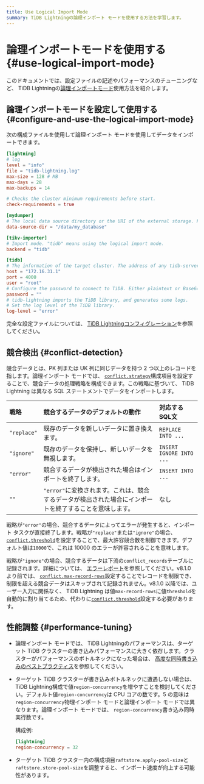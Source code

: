 ```yaml
---
title: Use Logical Import Mode
summary: TiDB Lightningの論理インポート モードを使用する方法を学習します。
---
```


# 論理インポートモードを使用する {#use-logical-import-mode}

このドキュメントでは、設定ファイルの記述やパフォーマンスのチューニングなど、 TiDB Lightningの[論理インポートモード](/tidb-lightning/tidb-lightning-logical-import-mode.md)使用方法を紹介します。

## 論理インポートモードを設定して使用する {#configure-and-use-the-logical-import-mode}

次の構成ファイルを使用して論理インポート モードを使用してデータをインポートできます。

```toml
[lightning]
# log
level = "info"
file = "tidb-lightning.log"
max-size = 128 # MB
max-days = 28
max-backups = 14

# Checks the cluster minimum requirements before start.
check-requirements = true

[mydumper]
# The local data source directory or the URI of the external storage. For more information about the URI of the external storage, see https://docs.pingcap.com/tidb/v6.6/backup-and-restore-storages#uri-format.
data-source-dir = "/data/my_database"

[tikv-importer]
# Import mode. "tidb" means using the logical import mode.
backend = "tidb"

[tidb]
# The information of the target cluster. The address of any tidb-server from the cluster.
host = "172.16.31.1"
port = 4000
user = "root"
# Configure the password to connect to TiDB. Either plaintext or Base64 encoded.
password = ""
# tidb-lightning imports the TiDB library, and generates some logs.
# Set the log level of the TiDB library.
log-level = "error"
```

完全な設定ファイルについては、 [TiDB Lightningコンフィグレーション](/tidb-lightning/tidb-lightning-configuration.md)を参照してください。

## 競合検出 {#conflict-detection}

競合データとは、PK 列または UK 列に同じデータを持つ 2 つ以上のレコードを指します。論理インポート モードでは、 [`conflict.strategy`](/tidb-lightning/tidb-lightning-configuration.md#tidb-lightning-task)構成項目を設定することで、競合データの処理戦略を構成できます。この戦略に基づいて、 TiDB Lightning は異なる SQL ステートメントでデータをインポートします。

| 戦略          | 競合するデータのデフォルトの動作                                         | 対応するSQL文                 |
| :---------- | :------------------------------------------------------- | :----------------------- |
| `"replace"` | 既存のデータを新しいデータに置き換えます。                                    | `REPLACE INTO ...`       |
| `"ignore"`  | 既存のデータを保持し、新しいデータを無視します。                                 | `INSERT IGNORE INTO ...` |
| `"error"`   | 競合するデータが検出された場合はインポートを終了します。                             | `INSERT INTO ...`        |
| `""`        | `"error"`に変換されます。これは、競合するデータが検出された場合にインポートを終了することを意味します。 | なし                       |

戦略が`"error"`の場合、競合するデータによってエラーが発生すると、インポート タスクが直接終了します。戦略が`"replace"`または`"ignore"`の場合、 [`conflict.threshold`](/tidb-lightning/tidb-lightning-configuration.md#tidb-lightning-task)を設定することで、最大許容競合数を制御できます。デフォルト値は`10000`で、これは 10000 のエラーが許容されることを意味します。

戦略が`"ignore"`の場合、競合するデータは下流の`conflict_records`テーブルに記録されます。詳細については、 [エラーレポート](/tidb-lightning/tidb-lightning-error-resolution.md#error-report)を参照してください。v8.1.0 より前では、 [`conflict.max-record-rows`](/tidb-lightning/tidb-lightning-configuration.md#tidb-lightning-task)設定することでレコードを制限でき、制限を超える競合データはスキップされて記録されません。v8.1.0 以降では、ユーザー入力に関係なく、 TiDB Lightning は値`max-record-rows`に値`threshold`を自動的に割り当てるため、代わりに[`conflict.threshold`](/tidb-lightning/tidb-lightning-configuration.md#tidb-lightning-task)設定する必要があります。

## 性能調整 {#performance-tuning}

-   論理インポート モードでは、 TiDB Lightningのパフォーマンスは、ターゲット TiDB クラスターの書き込みパフォーマンスに大きく依存します。クラスターがパフォーマンスのボトルネックになった場合は、 [高度な同時書き込みのベストプラクティス](/best-practices/high-concurrency-best-practices.md)を参照してください。

-   ターゲット TiDB クラスターが書き込みボトルネックに遭遇しない場合は、 TiDB Lightning構成で値`region-concurrency`を増やすことを検討してください。デフォルト値`region-concurrency`は CPU コアの数です。5 の意味は`region-concurrency`物理インポート モードと論理インポート モードでは異なります。論理インポート モードでは、 `region-concurrency`書き込み同時実行数です。

    構成例:

    ```toml
    [lightning]
    region-concurrency = 32
    ```

-   ターゲット TiDB クラスター内の構成項目`raftstore.apply-pool-size`と`raftstore.store-pool-size`を調整すると、インポート速度が向上する可能性があります。
